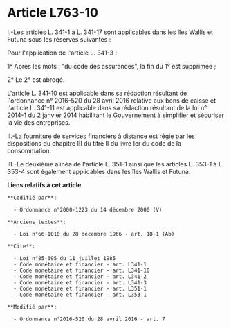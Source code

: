 # Article L763-10

I.-Les articles L. 341-1 à L. 341-17 sont applicables dans les îles Wallis et Futuna sous les réserves suivantes : 

Pour l'application de l'article L. 341-3 :

1° Après les mots : "du code des assurances", la fin du 1° est supprimée ;

2° Le 2° est abrogé.

L'article L. 341-10 est applicable dans sa rédaction résultant de l'ordonnance n° 2016-520 du 28 avril 2016 relative aux bons
de caisse et l'article L. 341-11 est applicable dans sa rédaction résultant de la loi n° 2014-1 du 2 janvier 2014 habilitant
le Gouvernement à simplifier et sécuriser la vie des entreprises.

II.-La fourniture de services financiers à distance est régie par les dispositions du chapitre III du titre II du livre Ier
du code de la consommation. 

III.-Le deuxième alinéa de l'article L. 351-1 ainsi que les articles L. 353-1 à L. 353-4 sont également applicables dans les
îles Wallis et Futuna.

**Liens relatifs à cet article**

	**Codifié par**:

	  - Ordonnance n°2000-1223 du 14 décembre 2000 (V)

	**Anciens textes**:

	  - Loi n°66-1010 du 28 décembre 1966 - art. 18-1 (Ab)

	**Cite**:

	  - Loi n°85-695 du 11 juillet 1985
	  - Code monétaire et financier - art. L341-1
	  - Code monétaire et financier - art. L341-10
	  - Code monétaire et financier - art. L341-2
	  - Code monétaire et financier - art. L341-3
	  - Code monétaire et financier - art. L351-1
	  - Code monétaire et financier - art. L353-1

	**Modifié par**:

	  - Ordonnance n°2016-520 du 28 avril 2016 - art. 7
